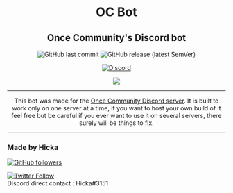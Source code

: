 <div align="center">
<h1>OC Bot</h1>
<h2>Once Community's Discord bot</h2>
<img alt="GitHub last commit" src="https://img.shields.io/github/last-commit/Hickacou/OC-Bot">
<img alt="GitHub release (latest SemVer)" src="https://img.shields.io/github/v/release/Hickacou/OC-Bot">

<a href="https://discord.gg/uJR4gvK" target="_blank"><img alt="Discord" src="https://img.shields.io/discord/648589630723325974"></a>

<a href="https://forthebadge.com" target="_blank"><img src="https://forthebadge.com/images/badges/built-with-love.svg" /></a>
<hr>
This bot was made for the <a href="https://discord.gg/uJR4gvK" target="_blank">Once Community Discord server</a>. It is built to work only on one server at a time, if you want to host your own build of it feel free but be careful if you ever want to use it on several servers, there surely will be things to fix.
</div>
<hr>
<h3>Made by Hicka</h3>
<a href="https://github.com/Hickacou" target="_blank"><img alt="GitHub followers" src="https://img.shields.io/github/followers/Hickacou?style=social"></a>

<a href="https://twitter.com/puddingmangue" target="_blank"><img alt="Twitter Follow" src="https://img.shields.io/twitter/follow/puddingmangue?style=social"></a>
<br>
Discord direct contact : Hicka#3151
